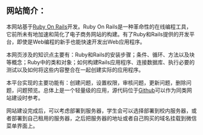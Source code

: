 ## 网站简介：

本网站基于[Ruby On Rails](https://ruby-china.github.io/rails-guides/)开发。Ruby On Rails是一种革命性的在线编程工具，它前所未有地加速和简化了电子商务网站的构建。有了Ruby和Rails提供的开发平台，即使是Web编程的新手也能快速开发出Web应用程序。

本网页涉及的知识点主要有：Ruby和Rails的安装步骤；条件、循环、方法以及块等概念；Ruby中的类和对象；如何构建Rails应用程序、连接数据库、执行必要的测试以及如何将这些内容整合在一起创建实际的应用程序。

本平台实现的主要功能有：创建问题，设置权限，审核问题，更新问题，删除问题，问题预览。总体上是一个轻量级的应用，源代码位于[Github](https://github.com/1625081/freshman)可以作为同类网站建设时参考。

网站建设完成后，可以考虑部署到服务器，学生会可以选择部署到校内服务器，或者部署到自己租用的服务器，之后把服务器的地址或者自己购买的域名挂载到微信菜单界面上。
